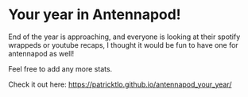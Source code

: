 # Your year in Antennapod!
End of the year is approaching, and everyone is looking at their spotify wrappeds or youtube recaps, I thought it would be fun to have one for antennapod as well!

Feel free to add any more stats.

Check it out here: https://patricktlo.github.io/antennapod_your_year/
